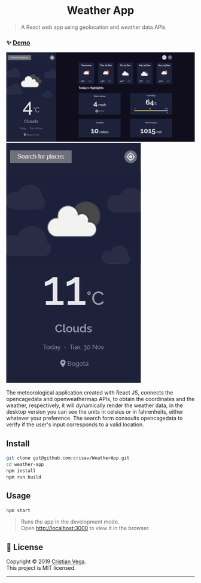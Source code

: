 <h1 align="center">Weather App</h1>

> A React web app using geolocation and weather data APIs

### ✨ [Demo](https://react-weather-app-2.herokuapp.com/)

<img alt="desktop" src="docs/desktop.png" />

<img alt="mobile" src="docs/mobile.png" />

 The meteorological application created with React JS, connects the opencagedata and openweathermap APIs, to obtain the coordinates and the weather, respectively, it will dynamically render the weather data, in the desktop version you can see the units in celsius or in fahrenheits, either whatever your preference.
 The search form consoults opencagedata  to verify if the user's input corresponds to a valid location.
## Install

```sh
git clone git@github.com:crisav/WeatherApp.git
cd weather-app
npm install
npm run build
```

## Usage

```sh
npm start
```

> Runs the app in the development mode.\
> Open [http://localhost:3000](http://localhost:3000) to view it in the browser.

## 📝 License

Copyright © 2019 [Cristian Vega](https://github.com/crisav).<br />
This project is MIT licensed.

***
